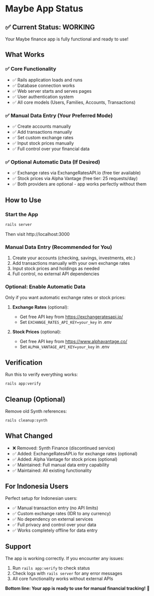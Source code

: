 # Maybe App Status

## ✅ Current Status: WORKING

Your Maybe finance app is fully functional and ready to use!

## What Works

### ✅ Core Functionality
- ✅ Rails application loads and runs
- ✅ Database connection works
- ✅ Web server starts and serves pages
- ✅ User authentication system
- ✅ All core models (Users, Families, Accounts, Transactions)

### ✅ Manual Data Entry (Your Preferred Mode)
- ✅ Create accounts manually
- ✅ Add transactions manually
- ✅ Set custom exchange rates
- ✅ Input stock prices manually
- ✅ Full control over your financial data

### ✅ Optional Automatic Data (If Desired)
- ✅ Exchange rates via ExchangeRatesAPI.io (free tier available)
- ✅ Stock prices via Alpha Vantage (free tier: 25 requests/day)
- ✅ Both providers are optional - app works perfectly without them

## How to Use

### Start the App
```bash
rails server
```
Then visit http://localhost:3000

### Manual Data Entry (Recommended for You)
1. Create your accounts (checking, savings, investments, etc.)
2. Add transactions manually with your own exchange rates
3. Input stock prices and holdings as needed
4. Full control, no external API dependencies

### Optional: Enable Automatic Data
Only if you want automatic exchange rates or stock prices:

1. **Exchange Rates** (optional):
   - Get free API key from https://exchangeratesapi.io/
   - Set `EXCHANGE_RATES_API_KEY=your_key` in .env

2. **Stock Prices** (optional):
   - Get free API key from https://www.alphavantage.co/
   - Set `ALPHA_VANTAGE_API_KEY=your_key` in .env

## Verification

Run this to verify everything works:
```bash
rails app:verify
```

## Cleanup (Optional)

Remove old Synth references:
```bash
rails cleanup:synth
```

## What Changed

- ❌ Removed: Synth Finance (discontinued service)
- ✅ Added: ExchangeRatesAPI.io for exchange rates (optional)
- ✅ Added: Alpha Vantage for stock prices (optional)
- ✅ Maintained: Full manual data entry capability
- ✅ Maintained: All existing functionality

## For Indonesia Users

Perfect setup for Indonesian users:
- ✅ Manual transaction entry (no API limits)
- ✅ Custom exchange rates (IDR to any currency)
- ✅ No dependency on external services
- ✅ Full privacy and control over your data
- ✅ Works completely offline for data entry

## Support

The app is working correctly. If you encounter any issues:
1. Run `rails app:verify` to check status
2. Check logs with `rails server` for any error messages
3. All core functionality works without external APIs

**Bottom line: Your app is ready to use for manual financial tracking!** 🎉